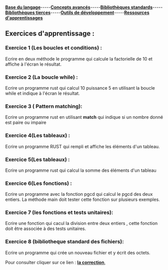 [**Base du langage**](https://UVSQ21917829.github.io/RUST-1/)-----[**Concepts avancés**](https://UVSQ21917829.github.io/RUST-1/concept)-----[**Bibliothèques standards**](https://UVSQ21917829.github.io/RUST-1/std)-----[**Bibliothèques tierces**](https://UVSQ21917829.github.io/RUST-1/trc)-----[**Outils de développement**](https://UVSQ21917829.github.io/RUST-1/index2)-----[**Ressources d'apprentissages**](https://UVSQ21917829.github.io/RUST-1/rsc) 

## Exercices d'apprentissage :


### Exercice 1 (Les boucles et conditions) :
   Ecrire en deux méthode le programme qui calcule la factorielle de 10 et affiche à l'écran le résultat.
     

### Exercice 2 (La boucle while) :
  
   Ecrire un programme rust qui calcul 10 puissance 5 en utilisant la boucle while et indique à l'écran le résultat.
   
   

 
### Exercice 3 ( Pattern matching):
 
 
  Ecrire un programme rust en utilisant **match** qui indique si un nombre donné est paire ou impaire 
 


### Exercice 4(Les tableaux) :

  Ecrire un programme RUST qui rempli et affiche les éléments d'un tableau. 
  


### Exercice 5(Les tableaux) :

  Ecrire un programme rust qui calcul la somme des éléments d'un tableau  



### Exercice 6(Les fonctions) :

Ecrire un programme avec la fonction pgcd qui calcul le pgcd
 des deux entiers. La méthode main doit tester cette
fonction sur plusieurs exemples. 


### Exercice 7 (les fonctions et tests unitaires):

 Ecrire une fonction qui cacul la division entre deux entiers , cette fonction doit être associée à des tests unitaires.

###  Exercice 8 (bibliotheque standard des fichiers):

Ecrire un programme qui crée un nouveau fichier et y écrit des octets.


 Pour consulter cliquer sur ce lien : [**la correction**](https://uvsq21807686.github.io/RUST/corrrection),



